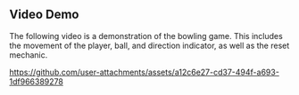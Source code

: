## Video Demo
The following video is a demonstration of the bowling game. This includes the movement of the player, ball, and direction indicator, as well as the reset mechanic.

https://github.com/user-attachments/assets/a12c6e27-cd37-494f-a693-1df966389278

